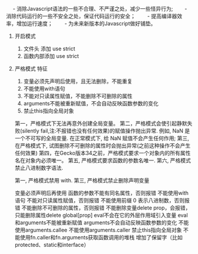 　 - 消除Javascript语法的一些不合理、不严谨之处，减少一些怪异行为;
　　- 消除代码运行的一些不安全之处，保证代码运行的安全；
　　- 提高编译器效率，增加运行速度；
　　- 为未来新版本的Javascript做好铺垫。

1. 开启模式
   1. 文件头 添加 use strict
   2. 函数内部添加 use strict
2. 严格模式 特征
   1. 变量必须先声明后使用，且无法删除，不能重复
   2. 不能使用with语句
   3. 不能对只读属性赋值，不能删除不可删除的属性
   4. arguments不能被重新赋值，不会自动反映函数参数的变化
   5. 禁止this指向全局对象


   第一，严格模式下无法再意外创建全局变量。
   第二，严格模式会使引起静默失败(silently fail,注:不报错也没有任何效果)的赋值操作抛出异常. 例如, NaN 是一个不可写的全局变量. 在正常模式下, 给 NaN 赋值不会产生任何作用;
   第三, 在严格模式下, 试图删除不可删除的属性时会抛出异常(之前这种操作不会产生任何效果)
   第四，在Gecko版本34之前，严格模式要求一个对象内的所有属性名在对象内必须唯一。
   第五, 严格模式要求函数的参数名唯一.
   第六, 严格模式禁止八进制数字语法.

   第一, 严格模式禁用 with.
   第三, 严格模式禁止删除声明变量



   变量必须声明后再使用
   函数的参数不能有同名属性，否则报错
   不能使用with语句
   不能对只读属性赋值，否则报错
   不能使用前缀 0 表示八进制数，否则报错
   不能删除不可删除的属性，否则报错
   不能删除变量delete prop，会报错，只能删除属性delete global[prop]
   eval不会在它的外层作用域引入变量
   eval和arguments不能被重新赋值
   arguments不会自动反映函数参数的变化
   不能使用arguments.callee
   不能使用arguments.caller
   禁止this指向全局对象
   不能使用fn.caller和fn.arguments获取函数调用的堆栈
   增加了保留字（比如protected、static和interface）